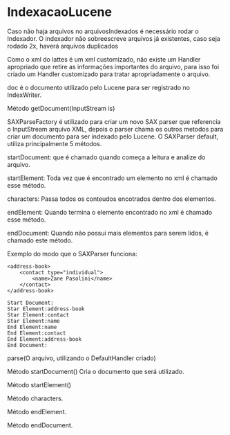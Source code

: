 # IndexacaoLucene

Caso não haja arquivos no arquivosIndexados é necessário rodar o Indexador.
O indexador não sobreescreve arquivos já existentes, caso seja rodado 2x, haverá arquivos duplicados

Como o xml do lattes é um xml customizado, não existe um Handler apropriado que retire as informações importantes do arquivo, para isso foi criado um Handler customizado para tratar apropriadamente o arquivo.

doc é o documento utilizado pelo Lucene para ser registrado no IndexWriter.


Método getDocument(InputStream is)

SAXParseFactory é utilizado para criar um novo SAX parser que referencia o InputStream arquivo XML, depois o parser chama os outros metodos para criar um documento para ser indexado pelo Lucene.
O SAXParser default, utiliza principalmente 5 métodos.

startDocument: que é chamado quando começa a leitura e analize do arquivo.

startElement: Toda vez que é encontrado um elemento no xml é chamado esse método.

characters: Passa todos os conteudos encotrados dentro dos elementos.
 
endElement: Quando termina o elemento encontrado no xml é chamado esse método.

endDocument: Quando não possui mais elementos para serem lidos, é chamado este método.

Exemplo do modo que o SAXParser funciona:

	<address-book>
		<contact type="individual">
			<name>Zane Pasolini</name>
		</contact>
	</address-book> 

	Start Document:
	Star Element:address-book
	Star Element:contact
	Star Element:name
	End Element:name
	End Element:contact
	End Element:address-book
	End Document:

parse(O arquivo, utilizando o DefaultHandler criado)

Método startDocument()
Cria o documento que será utilizado.

Método startElement()

Método characters.

Método endElement.

Método endDocument.


